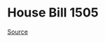 # House Bill 1505

[Source](http://lawfilesext.leg.wa.gov/biennium/2021-22/Xml/Bills/House%20Bills/1505.xml)